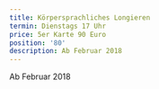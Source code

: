 ```yaml
---
title: Körpersprachliches Longieren
termin: Dienstags 17 Uhr
price: 5er Karte 90 Euro
position: '80'
description: Ab Februar 2018
---
```

Ab Februar 2018
